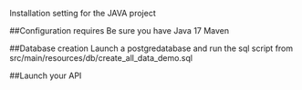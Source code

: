 Installation setting for the JAVA project

##Configuration requires
Be sure you have Java 17
Maven

##Database creation
Launch a postgredatabase and run the sql script from src/main/resources/db/create_all_data_demo.sql

##Launch your API
